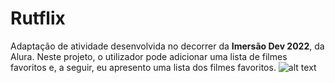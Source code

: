 # Rutflix
Adaptação de atividade desenvolvida no decorrer da <strong>Imersão Dev 2022</strong>, da Alura. 
Neste projeto, o utilizador pode adicionar uma lista de filmes favoritos e, a seguir, eu apresento uma lista dos filmes favoritos.
![alt text](https://i.postimg.cc/VsbXqc2b/Rutflix-home.png)
